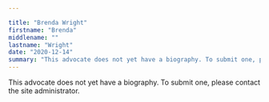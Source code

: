 ```yaml
---

title: "Brenda Wright"
firstname: "Brenda"
middlename: ""
lastname: "Wright"
date: "2020-12-14"
summary: "This advocate does not yet have a biography. To submit one, please contact the site administrator."
---
```

This advocate does not yet have a biography. To submit one, please contact the site administrator.

